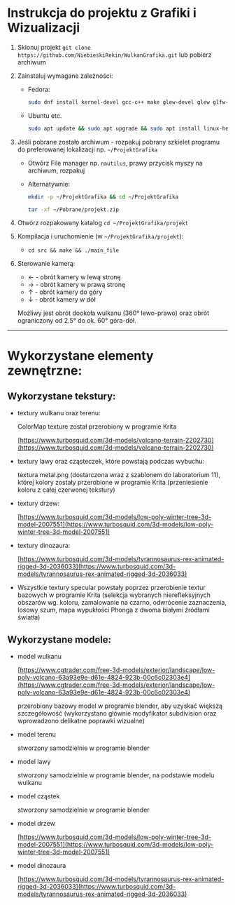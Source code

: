 Instrukcja do projektu z Grafiki i Wizualizacji
========================
1. Sklonuj projekt `git clone https://github.com/NiebieskiRekin/WulkanGrafika.git` lub pobierz archiwum
2. Zainstaluj wymagane zależności:    
    - Fedora:  
    
       ```bash
       sudo dnf install kernel-devel gcc-c++ make glew-devel glew glfw-devel glfw assimp assimp-devel glm
       ``` 
    - Ubuntu etc. 
    
       ```bash
       sudo apt update && sudo apt upgrade && sudo apt install linux-headers-generic gcc make glew-utils libglew-dev libglfw3 libglfw3-dev libglfw3 libassimp-dev build-essential libglm-dev
       ```
3. Jeśli pobrane zostało archiwum - rozpakuj pobrany szkielet programu do preferowanej lokalizacji np. `~/ProjektGrafika`  
    - Otwórz File manager np. `nautilus`, prawy przycisk myszy na archiwum, rozpakuj
    - Alternatywnie: 
    
      ```bash
      mkdir -p ~/ProjektGrafika && cd ~/ProjektGrafika
      ```
      
      ```bash
      tar -xf ~/Pobrane/projekt.zip
      ```
4. Otwórz rozpakowany katalog `cd ~/ProjektGrafika/projekt`
5. Kompilacja i uruchomienie (w `~/ProjektGrafika/projekt`):
    - `cd src && make && ./main_file`
6. Sterowanie kamerą:
    - &larr; - obrót kamery w lewą stronę
    - &rarr; - obrót kamery w prawą stronę
    - &uarr; - obrót kamery do góry
    - &darr; - obrót kamery w dół

    Możliwy jest obrót dookoła wulkanu (360° lewo-prawo) oraz obrót ograniczony od 2.5° do ok. 60° góra-dół.

---

# Wykorzystane elementy zewnętrzne:

## Wykorzystane tekstury:
  - textury wulkanu oraz terenu:

    ColorMap texture został przerobiony w programie Krita

    [https://www.turbosquid.com/3d-models/volcano-terrain-2202730](https://www.turbosquid.com/3d-models/volcano-terrain-2202730)

  - textury lawy oraz cząsteczek, które powstają podczas wybuchu:

    textura metal.png (dostarczona wraz z szablonem do laboratorium 11), której kolory zostały przerobione w programie Krita
    (przeniesienie koloru z całej czerwonej tekstury)

  - textury drzew:

    [https://www.turbosquid.com/3d-models/low-poly-winter-tree-3d-model-2007551](https://www.turbosquid.com/3d-models/low-poly-winter-tree-3d-model-2007551)

  - textury dinozaura:

    [https://www.turbosquid.com/3d-models/tyrannosaurus-rex-animated-rigged-3d-2036033](https://www.turbosquid.com/3d-models/tyrannosaurus-rex-animated-rigged-3d-2036033)

  - Wszystkie textury specular powstały poprzez przerobienie textur bazowych w programie Krita (selekcja wybranych nierefleksyjnych obszarów wg. koloru, zamalowanie na czarno, odwrócenie zaznaczenia, losowy szum, mapa wypukłości Phonga z dwoma białymi źródłami światła)


## Wykorzystane modele:
  - model wulkanu

    [https://www.cgtrader.com/free-3d-models/exterior/landscape/low-poly-volcano-63a93e9e-d61e-4824-923b-00c6c02303e4](https://www.cgtrader.com/free-3d-models/exterior/landscape/low-poly-volcano-63a93e9e-d61e-4824-923b-00c6c02303e4)

    przerobiony bazowy model w programie blender, aby uzyskać większą szczegółowość 
    (wykorzystano głównie modyfikator subdivision oraz wprowadzono delikatne poprawki wizualne)

  - model terenu

    stworzony samodzielnie w programie blender

  - model lawy

    stworzony samodzielnie w programie blender, na podstawie modelu wulkanu

  - model cząstek

    stworzony samodzielnie w programie blender

  - model drzew

    [https://www.turbosquid.com/3d-models/low-poly-winter-tree-3d-model-2007551](https://www.turbosquid.com/3d-models/low-poly-winter-tree-3d-model-2007551)

  - model dinozaura

    [https://www.turbosquid.com/3d-models/tyrannosaurus-rex-animated-rigged-3d-2036033](https://www.turbosquid.com/3d-models/tyrannosaurus-rex-animated-rigged-3d-2036033)

